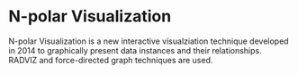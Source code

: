# N-polar Visualization

N-polar Visualization is a new interactive visualziation technique developed in 2014 to graphically present data instances and their relationships. RADVIZ and force-directed graph techniques are used.
